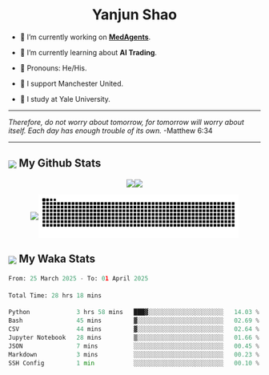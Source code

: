 

<h1 align="center">Yanjun Shao</h1>

- 🐒 I’m currently working on **[MedAgents](https://github.com/gersteinlab/MedAgents)**.

- 🦧 I’m currently learning about **AI Trading**.

- 🦍 Pronouns: He/His.

- 👹 I support Manchester United.

- 🐶 I study at Yale University.

---

<i> Therefore, do not worry about tomorrow, for tomorrow will worry about itself. Each day has enough trouble of its own. </i> -Matthew 6:34

---

<h2><img src="https://emojis.slackmojis.com/emojis/images/1579216111/7550/pikachu_wave.gif?1579216111" align="center" width="28" /> My Github Stats</h2>

<p align="center"><img align="center" src = "https://github-readme-stats.vercel.app/api?username=super-dainiu&show_icons=true&count_private=true&theme=tokyonight&hide=issues&line_height=30" width="400px"><img align="center" src = "https://github-readme-streak-stats.herokuapp.com/?user=super-dainiu&theme=tokyonight" width="400px"></p>

<p align="center"><img align="center" width="400px" src="https://github-readme-stats.vercel.app/api/top-langs/?username=super-dainiu&layout=compact&theme=tokyonight&hide=html,tex,jupyter%20notebook"><img align="center" width="400px" src="https://github.com/super-dainiu/super-dainiu/blob/output/github-contribution-grid-snake.svg"></p>

<h2><img src="https://emojis.slackmojis.com/emojis/images/1579216111/7550/pikachu_wave.gif?1579216111" align="center" width="28" /> My Waka Stats</h2>

<!--START_SECTION:waka-->

```python
From: 25 March 2025 - To: 01 April 2025

Total Time: 28 hrs 18 mins

Python             3 hrs 58 mins   ███▓░░░░░░░░░░░░░░░░░░░░░   14.03 %
Bash               45 mins         ▓░░░░░░░░░░░░░░░░░░░░░░░░   02.69 %
CSV                44 mins         ▓░░░░░░░░░░░░░░░░░░░░░░░░   02.64 %
Jupyter Notebook   28 mins         ▒░░░░░░░░░░░░░░░░░░░░░░░░   01.66 %
JSON               7 mins          ░░░░░░░░░░░░░░░░░░░░░░░░░   00.45 %
Markdown           3 mins          ░░░░░░░░░░░░░░░░░░░░░░░░░   00.23 %
SSH Config         1 min           ░░░░░░░░░░░░░░░░░░░░░░░░░   00.10 %
```

<!--END_SECTION:waka-->
